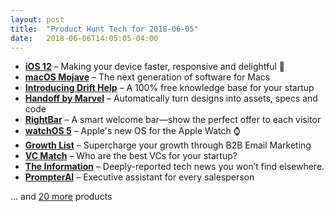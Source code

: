 ```yaml
---
layout: post
title:  "Product Hunt Tech for 2018-06-05"
date:   2018-06-06T14:05:05-04:00
---
```


* **[iOS 12](https://www.producthunt.com/posts/ios-12?utm_campaign=producthunt-api&utm_medium=api&utm_source=Application%3A+Daily+Digest+RSS+%28ID%3A+3202%29)** – Making your device faster, responsive and delightful 📱
* **[macOS Mojave](https://www.producthunt.com/posts/macos-mojave?utm_campaign=producthunt-api&utm_medium=api&utm_source=Application%3A+Daily+Digest+RSS+%28ID%3A+3202%29)** – The next generation of software for Macs
* **[Introducing Drift Help](https://www.producthunt.com/posts/introducing-drift-help?utm_campaign=producthunt-api&utm_medium=api&utm_source=Application%3A+Daily+Digest+RSS+%28ID%3A+3202%29)** – A 100% free knowledge base for your startup
* **[Handoff by Marvel](https://www.producthunt.com/posts/handoff-by-marvel?utm_campaign=producthunt-api&utm_medium=api&utm_source=Application%3A+Daily+Digest+RSS+%28ID%3A+3202%29)** – Automatically turn designs into assets, specs and code
* **[RightBar](https://www.producthunt.com/posts/rightbar?utm_campaign=producthunt-api&utm_medium=api&utm_source=Application%3A+Daily+Digest+RSS+%28ID%3A+3202%29)** – A smart welcome bar—show the perfect offer to each visitor
* **[watchOS 5](https://www.producthunt.com/posts/watchos-5?utm_campaign=producthunt-api&utm_medium=api&utm_source=Application%3A+Daily+Digest+RSS+%28ID%3A+3202%29)** – Apple's new OS for the Apple Watch ⌚
* **[Growth List](https://www.producthunt.com/posts/growth-list-1?utm_campaign=producthunt-api&utm_medium=api&utm_source=Application%3A+Daily+Digest+RSS+%28ID%3A+3202%29)** – Supercharge your growth through B2B Email Marketing
* **[VC Match](https://www.producthunt.com/posts/vc-match?utm_campaign=producthunt-api&utm_medium=api&utm_source=Application%3A+Daily+Digest+RSS+%28ID%3A+3202%29)** – Who are the best VCs for your startup?
* **[The Information](https://www.producthunt.com/posts/the-information-2?utm_campaign=producthunt-api&utm_medium=api&utm_source=Application%3A+Daily+Digest+RSS+%28ID%3A+3202%29)** – Deeply-reported tech news you won’t find elsewhere.
* **[PrompterAI](https://www.producthunt.com/posts/prompterai?utm_campaign=producthunt-api&utm_medium=api&utm_source=Application%3A+Daily+Digest+RSS+%28ID%3A+3202%29)** – Executive assistant for every salesperson

… and [20 more](https://www.producthunt.com/tech) products